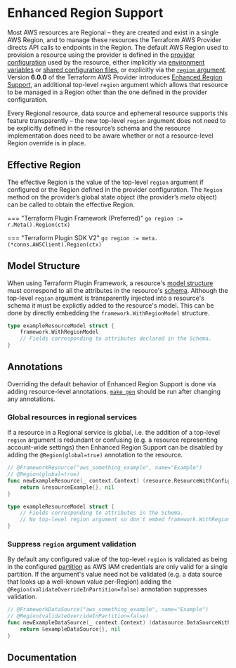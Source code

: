 # Enhanced Region Support

Most AWS resources are Regional – they are created and exist in a single AWS Region, and to manage these resources the Terraform AWS Provider directs API calls to endpoints in the Region. The default AWS Region used to provision a resource using the provider is defined in the [provider configuration](https://developer.hashicorp.com/terraform/language/providers/configuration) used by the resource, either implicitly via [environment variables](https://registry.terraform.io/providers/hashicorp/aws/latest/docs#environment-variables) or [shared configuration files](https://registry.terraform.io/providers/hashicorp/aws/latest/docs#shared-configuration-and-credentials-files), or explicitly via the [`region` argument](https://registry.terraform.io/providers/hashicorp/aws/latest/docs#region). Version **6.0.0** of the Terraform AWS Provider introduces [Enhanced Region Support]((https://registry.terraform.io/providers/hashicorp/aws/latest/docs/guides/enhanced-region-support#global-services)), an additional top-level `region` argument which allows that resource to be managed in a Region other than the one defined in the provider configuration.

Every Regional resource, data source and ephemeral resource supports this feature transparently – the new top-level `region` argument does not need to be explicitly defined in the resource’s schema and the resource implementation does need to be aware whether or not a resource-level Region override is in place.

## Effective Region

The effective Region is the value of the top-level `region` argument if configured or the Region defined in the provider configuration. The `Region` method on the provider’s global state object (the provider’s _meta_ object) can be called to obtain the effective Region.

=== "Terraform Plugin Framework (Preferred)"
    ```go
    region := r.Meta().Region(ctx)
    ```

=== "Terraform Plugin SDK V2"
    ```go
    region := meta.(*conns.AWSClient).Region(ctx)
    ```

## Model Structure

When using Terraform Plugin Framework, a resource's [model structure](https://developer.hashicorp.com/terraform/plugin/framework/handling-data/accessing-values#get-the-entire-configuration-plan-or-state) must correspond to all the attributes in the resource's [schema](https://developer.hashicorp.com/terraform/plugin/framework/handling-data/schemas). Although the top-level `region` argument is transparently injected into a resource's schema it must be explictly added to the resource's model. This can be done by directly embedding the `framework.WithRegionModel` structure.

```go
type exampleResourceModel struct {
    framework.WithRegionModel
    // Fields corresponding to attributes declared in the Schema.
}
```

## Annotations

Overriding the default behavior of Enhanced Region Support is done via adding resource-level annotations.
[`make gen`](makefile-cheat-sheet.md) should be run after changing any annotations.

### Global resources in regional services

If a resource in a Regional service is global, i.e. the addition of a top-level `region` argument is redundant or confusing (e.g. a resource representing account-wide settings) then Enhanced Region Support can be disabled by adding the `@Region(global=true)` annotation to the resource.

```go
// @FrameworkResource("aws_something_example", name="Example")
// @Region(global=true)
func newExampleResource(_ context.Context) (resource.ResourceWithConfigure, error) {
    return &resourceExample{}, nil
}

type exampleResourceModel struct {
    // Fields corresponding to attributes in the Schema.
    // No top-level region argument so don't embed framework.WithRegionModel.
}
```

### Suppress `region` argument validation

By default any configured value of the top-level `region` is validated as being in the configured [partition](https://docs.aws.amazon.com/whitepapers/latest/aws-fault-isolation-boundaries/partitions.html) as AWS IAM credentials are only valid for a single partition. If the argument's value need not be validated (e.g. a data source that looks up a well-known value per-Region) adding the `@Region(validateOverrideInPartition=false)` annotation suppresses validation.

```go
// @FrameworkDataSource("aws_something_example", name="Example")
// @Region(validateOverrideInPartition=false)
func newExampleDataSource(_ context.Context) (datasource.DataSourceWithConfigure, error) {
    return &exampleDataSource{}, nil
}
```

## Documentation
